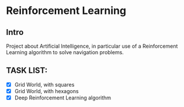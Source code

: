 # Reinforcement Learning

## Intro
Project about Artificial Intelligence, in particular use of a Reinforcement Learning algorithm to solve navigation problems.

## TASK LIST:
 - [x] Grid World, with squares
 - [X] Grid World, with hexagons
 - [X] Deep Reinforcement Learning algorithm
